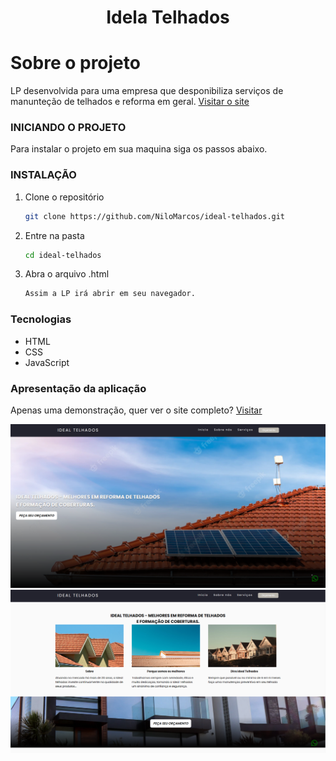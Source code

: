<h1 align="center">Idela Telhados</h1>

<!-- Getting Started -->
# Sobre o projeto
LP desenvolvida para uma empresa que desponibiliza serviços de manunteção de telhados e reforma em geral.
<a href="https://idealtelhados.com.br/" target="_blanck">Visitar o site</a>

### INICIANDO O PROJETO

Para instalar o projeto em sua maquina siga os passos abaixo.

### INSTALAÇÃO

1. Clone o repositório

   ```sh
   git clone https://github.com/NiloMarcos/ideal-telhados.git
   ```

2. Entre na pasta

   ```sh
   cd ideal-telhados
   ```

3. Abra o arquivo .html

   ```sh
   Assim a LP irá abrir em seu navegador.
   ```

### Tecnologias

<ul>
  <li>HTML</li>
  <li>CSS</li>
  <li>JavaScript</li>
</ul>


### Apresentação da aplicação

<p align="center">

<div>
  <p>Apenas uma demonstração, quer ver o site completo? <a href="https://idealtelhados.com.br/" target="_blanck">Visitar</a></p>

  <img src="assets/img/home-git.png"> 
  <img src="assets/img/home-git2.png"> 
</div>
